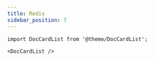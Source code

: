 ```yaml
---
title: Redis
sidebar_position: 7
---
```


```mdx-code-block
import DocCardList from '@theme/DocCardList';

<DocCardList />
```
